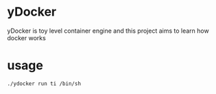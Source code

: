 # yDocker
yDocker is toy level container engine and this project aims to learn how docker works 


# usage
```shell
./ydocker run ti /bin/sh
```